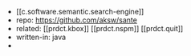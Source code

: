 
- [[c.software.semantic.search-engine]]
- repo: https://github.com/aksw/sante
- related: [[prdct.kbox]] [[prdct.nspm]] [[prdct.quit]]
- written-in: java
- 